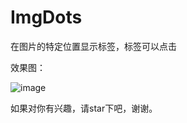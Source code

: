 # ImgDots
在图片的特定位置显示标签，标签可以点击

效果图：

![image](https://github.com/zuiwuyuan/ImgDots/tree/master/imgs/imgdots.gif)

如果对你有兴趣，请star下吧，谢谢。
